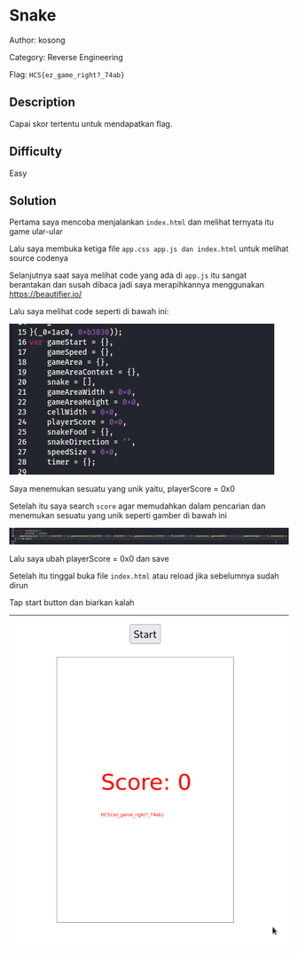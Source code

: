 # Snake

Author: kosong

Category: Reverse Engineering

Flag: `HCS{ez_game_right?_74ab}`

## Description
Capai skor tertentu untuk mendapatkan flag.

## Difficulty
Easy

## Solution

Pertama saya mencoba menjalankan `index.html` dan melihat ternyata itu game ular-ular

Lalu saya membuka ketiga file `app.css app.js dan index.html` untuk melihat source codenya

Selanjutnya saat saya melihat code yang ada di `app.js` itu sangat berantakan dan susah dibaca jadi saya merapihkannya menggunakan https://beautifier.io/

Lalu saya melihat code seperti di bawah ini:

![POC 1](/snake/images/poc1.png)

Saya menemukan sesuatu yang unik yaitu, playerScore = 0x0

Setelah itu saya search `score` agar memudahkan dalam pencarian dan menemukan sesuatu yang unik seperti gamber di bawah ini

![POC 2](/snake/images/poc2.png)

Lalu saya ubah playerScore = 0x0 dan save

Setelah itu tinggal buka file `index.html` atau reload jika sebelumnya sudah dirun

Tap start button dan biarkan kalah

![POC 2](/snake/images/poc3.png)

